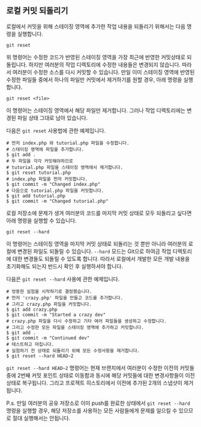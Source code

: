 ## 로컬 커밋 되돌리기

로컬에서 커밋을 위해 스테이징 영역에 추가한 작업 내용을 되돌리기 위해서는 다음 명령을 실행합니다.

```
git reset
```

위 명령어는 수정한 코드가 반영된 스테이징 영역을 가장 최근에 반영한 커밋상태로 되돌립니다.
하지만 여러분의 작업 디렉토리에 수정한 내용들은 변경되지 않습니다. 따라서 여러분이 수정한 소스를 다시 커밋할 수 있습니다.
만일 이미 스테이징 영역에 반영된 수정한 파일들 중에서 하나의 파일만 커밋에서 제거하기를 원할 경우, 아래 명령을 실행합니다.

```
git reset <file>
```

이 명령어는 스테이징 영역에서 해당 파일만 제거합니다. 그러나 작업 디렉토리에는 변경된 파일 상태 그대로 남아 있습니다.

다음은 `git reset` 사용법에 관한 예제입니다.

```
# 먼저 index.php 와 tutorial.php 파일을 수정합니다.
# 스테이징 영역에 파일을 추가합니다.
$ git add .
# 두 파일을 각각 커밋해야하므로
# tutorial.php 파일을 스테이징 영역에서 제거합니다.
$ git reset tutorial.php
# index.php 파일을 먼저 커밋합니다.
$ git commit -m "Changed index.php"
# 다음으로 tutorial.php 파일을 커밋합니다.
$ git add tutorial.php
$ git commit -m "Changed tutorial.php"
```

로컬 저장소에 문제가 생겨 여러분의 코드를 마지막 커밋 상태로 모두 되돌리고 싶다면 아래 명령을 실행할 수 있습니다.

```
git reset --hard
```

이 명령어는 스테이징 영역을 마지막 커밋 상태로 되돌리는 것 뿐만 아니라 여러분의 로컬에 변경된 파일도 되돌릴 수 있습니다.
`--hard` 모드는 Git으로 하여금 작업 디렉토리에 대한 변경들도 되돌릴 수 있도록 합니다.
따라서 로컬에서 개발한 모든 개발 내용을 초기화해도 되는지 반드시 확인 후 실행하셔야 합니다.

다음은 `git reset --hard` 사용에 관한 예제입니다.

```
# 엉뚱한 실험을 시작하기로 결정했습니다.
# 먼저 'crazy.php' 파일을 만들고 코드를 추가합니다.
# 그리고 crazy.php 파일을 커밋합니다.
$ git add crazy.php
$ git commit -m "Started a crazy dev"
# crazy.php 파일을 다시 수정하고 기타 여러 파일들을 생성하고 수정합니다.
# 그리고 수정한 모든 파일을 스테이징 영역에 추가하고 커밋합니다.
$ git add .
$ git commit -m "Continued dev"
# 테스트하고 마칩니다.
# 실험하기 전 상태로 되돌리기 위해 모든 수정사항을 제거합니다.
$ git reset --hard HEAD~2
```

`git reset --hard HEAD~2` 명령어는 현재 브랜치에서 여러분이 수정한 이전의 커밋들 중에 2번째 커밋 포인트 상태로 이동함과 동시에 해당 커밋들에 대한 변경사항들이 이전 상태로 복구됩니다. 그리고 프로젝트 히스토리에서 이전에 추가된 2개의 스냅샷이 제거됩니다.

P.s. 만일 여러분의 공유 저장소로 이미 push를 완료한 상태에서 `git reset --hard` 명령을 실행할 경우, 해당 저장소를 사용하는 모든 사람들에게 문제를 일으킬 수 있으므로 절대 실행해서는 안됩니다.
